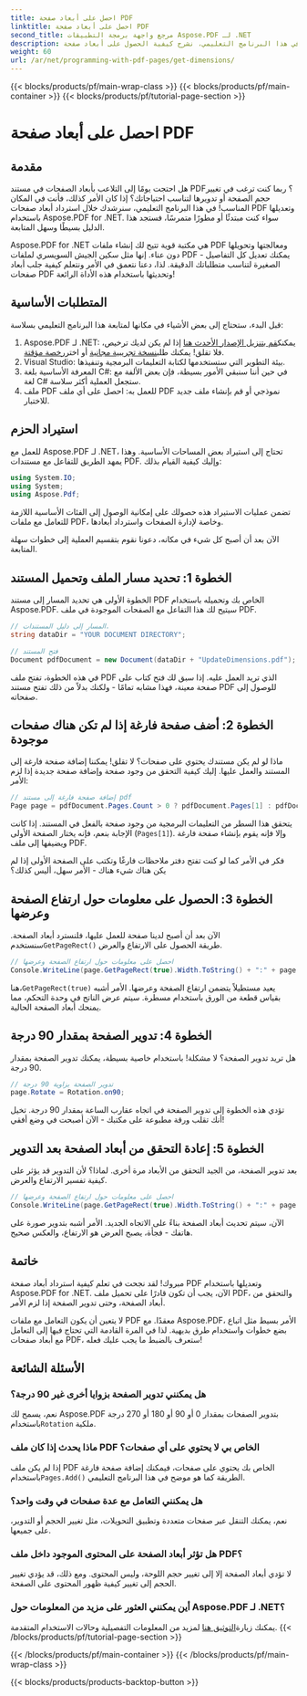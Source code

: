 ```yaml
---
title: احصل على أبعاد صفحة PDF
linktitle: احصل على أبعاد صفحة PDF
second_title: مرجع واجهة برمجة التطبيقات Aspose.PDF لـ .NET
description: في هذا البرنامج التعليمي، نشرح كيفية الحصول على أبعاد صفحة PDF وإجراء عمليات التلاعب باستخدام Aspose.PDF لـ .NET. يتم توفير خطوات مفصلة لإرشادك خلال العملية.
weight: 60
url: /ar/net/programming-with-pdf-pages/get-dimensions/
---
```


{{< blocks/products/pf/main-wrap-class >}}
{{< blocks/products/pf/main-container >}}
{{< blocks/products/pf/tutorial-page-section >}}

# احصل على أبعاد صفحة PDF

## مقدمة

هل احتجت يومًا إلى التلاعب بأبعاد الصفحات في مستند PDF؟ ربما كنت ترغب في تغيير حجم الصفحة أو تدويرها لتناسب احتياجاتك؟ إذا كان الأمر كذلك، فأنت في المكان المناسب! في هذا البرنامج التعليمي، سنرشدك خلال استرداد أبعاد صفحات PDF وتعديلها باستخدام Aspose.PDF for .NET. سواء كنت مبتدئًا أو مطورًا متمرسًا، فستجد هذا الدليل بسيطًا وسهل المتابعة.

Aspose.PDF for .NET هي مكتبة قوية تتيح لك إنشاء ملفات PDF ومعالجتها وتحويلها دون عناء. إنها مثل سكين الجيش السويسري لملفات PDF - يمكنك تعديل كل التفاصيل الصغيرة لتناسب متطلباتك الدقيقة. لذا، دعنا نتعمق في الأمر ونتعلم كيفية جلب أبعاد صفحات PDF وتحديثها باستخدام هذه الأداة الرائعة!

## المتطلبات الأساسية

قبل البدء، ستحتاج إلى بعض الأشياء في مكانها لمتابعة هذا البرنامج التعليمي بسلاسة:

1.  Aspose.PDF لـ .NET: يمكنك[قم بتنزيل الإصدار الأحدث هنا](https://releases.aspose.com/pdf/net/) إذا لم يكن لديك ترخيص، فلا تقلق! يمكنك طلب[نسخة تجريبية مجانية](https://releases.aspose.com/) أو اختر[رخصة مؤقتة](https://purchase.aspose.com/temporary-license/).
2. Visual Studio: بيئة التطوير التي ستستخدمها لكتابة التعليمات البرمجية وتنفيذها.
3. المعرفة الأساسية بلغة C#: في حين أننا سنبقي الأمور بسيطة، فإن بعض الألفة مع لغة C# ستجعل العملية أكثر سلاسة.
4. ملف PDF للعمل به: احصل على أي ملف PDF نموذجي أو قم بإنشاء ملف جديد للاختبار.

## استيراد الحزم

للعمل مع Aspose.PDF لـ .NET، تحتاج إلى استيراد بعض المساحات الأساسية. وهذا يمهد الطريق للتفاعل مع مستندات PDF. وإليك كيفية القيام بذلك:

```csharp
using System.IO;
using System;
using Aspose.Pdf;
```

تضمن عمليات الاستيراد هذه حصولك على إمكانية الوصول إلى الفئات الأساسية اللازمة للتعامل مع ملفات PDF، وخاصة لإدارة الصفحات واسترداد أبعادها.

الآن بعد أن أصبح كل شيء في مكانه، دعونا نقوم بتقسيم العملية إلى خطوات سهلة المتابعة.

## الخطوة 1: تحديد مسار الملف وتحميل المستند

الخطوة الأولى هي تحديد المسار إلى مستند PDF الخاص بك وتحميله باستخدام Aspose.PDF. سيتيح لك هذا التفاعل مع الصفحات الموجودة في ملف PDF.

```csharp
// المسار إلى دليل المستندات.
string dataDir = "YOUR DOCUMENT DIRECTORY";

// فتح المستند
Document pdfDocument = new Document(dataDir + "UpdateDimensions.pdf");
```

في هذه الخطوة، تفتح ملف PDF الذي تريد العمل عليه. إذا سبق لك فتح كتاب على صفحة معينة، فهذا مشابه تمامًا - ولكنك بدلاً من ذلك تفتح مستند PDF للوصول إلى صفحاته.

## الخطوة 2: أضف صفحة فارغة إذا لم تكن هناك صفحات موجودة

ماذا لو لم يكن مستندك يحتوي على صفحات؟ لا تقلق! يمكننا إضافة صفحة فارغة إلى المستند والعمل عليها. إليك كيفية التحقق من وجود صفحة وإضافة صفحة جديدة إذا لزم الأمر:

```csharp
// إضافة صفحة فارغة إلى مستند pdf
Page page = pdfDocument.Pages.Count > 0 ? pdfDocument.Pages[1] : pdfDocument.Pages.Add();
```

يتحقق هذا السطر من التعليمات البرمجية من وجود صفحة بالفعل في المستند. إذا كانت الإجابة بنعم، فإنه يختار الصفحة الأولى (`Pages[1]`). وإلا فإنه يقوم بإنشاء صفحة فارغة ويضيفها إلى ملف PDF.

فكر في الأمر كما لو كنت تفتح دفتر ملاحظات فارغًا وتكتب على الصفحة الأولى إذا لم يكن هناك شيء هناك - الأمر سهل، أليس كذلك؟

## الخطوة 3: الحصول على معلومات حول ارتفاع الصفحة وعرضها

 الآن بعد أن أصبح لدينا صفحة للعمل عليها، فلنسترد أبعاد الصفحة. سنستخدم`GetPageRect()` طريقة الحصول على الارتفاع والعرض.

```csharp
// احصل على معلومات حول ارتفاع الصفحة وعرضها
Console.WriteLine(page.GetPageRect(true).Width.ToString() + ":" + page.GetPageRect(true).Height.ToString());
```

 هنا،`GetPageRect(true)` يعيد مستطيلاً يتضمن ارتفاع الصفحة وعرضها. الأمر أشبه بقياس قطعة من الورق باستخدام مسطرة. سيتم عرض الناتج في وحدة التحكم، مما يمنحك أبعاد الصفحة الحالية.

## الخطوة 4: تدوير الصفحة بمقدار 90 درجة

هل تريد تدوير الصفحة؟ لا مشكلة! باستخدام خاصية بسيطة، يمكنك تدوير الصفحة بمقدار 90 درجة.

```csharp
// تدوير الصفحة بزاوية 90 درجة
page.Rotate = Rotation.on90;
```

تؤدي هذه الخطوة إلى تدوير الصفحة في اتجاه عقارب الساعة بمقدار 90 درجة. تخيل أنك تقلب ورقة مطبوعة على مكتبك - الآن أصبحت في وضع أفقي!

## الخطوة 5: إعادة التحقق من أبعاد الصفحة بعد التدوير

بعد تدوير الصفحة، من الجيد التحقق من الأبعاد مرة أخرى. لماذا؟ لأن التدوير قد يؤثر على كيفية تفسير الارتفاع والعرض.

```csharp
// احصل على معلومات حول ارتفاع الصفحة وعرضها
Console.WriteLine(page.GetPageRect(true).Width.ToString() + ":" + page.GetPageRect(true).Height.ToString());
```

الآن، سيتم تحديث أبعاد الصفحة بناءً على الاتجاه الجديد. الأمر أشبه بتدوير صورة على هاتفك - فجأة، يصبح العرض هو الارتفاع، والعكس صحيح.


## خاتمة

مبروك! لقد نجحت في تعلم كيفية استرداد أبعاد صفحة PDF وتعديلها باستخدام Aspose.PDF for .NET. الآن، يجب أن تكون قادرًا على تحميل ملف PDF، والتحقق من أبعاد الصفحة، وحتى تدوير الصفحة إذا لزم الأمر.

لا يتعين أن يكون التعامل مع ملفات PDF معقدًا. مع Aspose.PDF، الأمر بسيط مثل اتباع بضع خطوات واستخدام طرق بديهية. لذا في المرة القادمة التي تحتاج فيها إلى التعامل مع أبعاد صفحات PDF، ستعرف بالضبط ما يجب عليك فعله!

## الأسئلة الشائعة

### هل يمكنني تدوير الصفحة بزوايا أخرى غير 90 درجة؟
 نعم، يسمح لك Aspose.PDF بتدوير الصفحات بمقدار 0 أو 90 أو 180 أو 270 درجة باستخدام`Rotation` ملكية.

### ماذا يحدث إذا كان ملف PDF الخاص بي لا يحتوي على أي صفحات؟
 إذا لم يكن ملف PDF الخاص بك يحتوي على صفحات، فيمكنك إضافة صفحة فارغة باستخدام`Pages.Add()` الطريقة كما هو موضح في هذا البرنامج التعليمي.

### هل يمكنني التعامل مع عدة صفحات في وقت واحد؟
نعم، يمكنك التنقل عبر صفحات متعددة وتطبيق التحويلات، مثل تغيير الحجم أو التدوير، على جميعها.

### هل تؤثر أبعاد الصفحة على المحتوى الموجود داخل ملف PDF؟
لا تؤدي أبعاد الصفحة إلا إلى تغيير حجم اللوحة، وليس المحتوى. ومع ذلك، قد يؤدي تغيير الحجم إلى تغيير كيفية ظهور المحتوى على الصفحة.

### أين يمكنني العثور على مزيد من المعلومات حول Aspose.PDF لـ .NET؟
 يمكنك زيارة[التوثيق هنا](https://reference.aspose.com/pdf/net/) لمزيد من المعلومات التفصيلية وحالات الاستخدام المتقدمة.
{{< /blocks/products/pf/tutorial-page-section >}}

{{< /blocks/products/pf/main-container >}}
{{< /blocks/products/pf/main-wrap-class >}}

{{< blocks/products/products-backtop-button >}}
